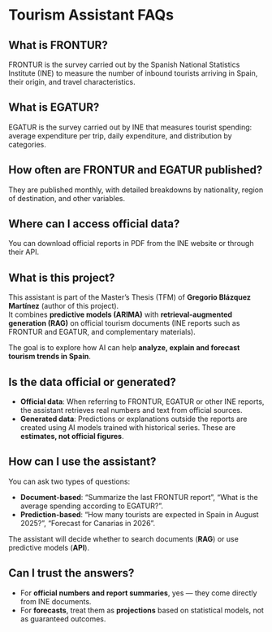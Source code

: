 # Tourism Assistant FAQs

## What is FRONTUR?
FRONTUR is the survey carried out by the Spanish National Statistics Institute (INE) to measure the number of inbound tourists arriving in Spain, their origin, and travel characteristics.

## What is EGATUR?
EGATUR is the survey carried out by INE that measures tourist spending: average expenditure per trip, daily expenditure, and distribution by categories.

## How often are FRONTUR and EGATUR published?
They are published monthly, with detailed breakdowns by nationality, region of destination, and other variables.

## Where can I access official data?
You can download official reports in PDF from the INE website or through their API.

## What is this project?

This assistant is part of the Master’s Thesis (TFM) of **Gregorio Blázquez Martínez** (author of this project).  
It combines **predictive models (ARIMA)** with **retrieval-augmented generation (RAG)** on official tourism documents (INE reports such as FRONTUR and EGATUR, and complementary materials).

The goal is to explore how AI can help **analyze, explain and forecast tourism trends in Spain**.

## Is the data official or generated?

- **Official data**: When referring to FRONTUR, EGATUR or other INE reports, the assistant retrieves real numbers and text from official sources.  
- **Generated data**: Predictions or explanations outside the reports are created using AI models trained with historical series. These are **estimates, not official figures**.

## How can I use the assistant?

You can ask two types of questions:

- **Document-based**: “Summarize the last FRONTUR report”, “What is the average spending according to EGATUR?”.  
- **Prediction-based**: “How many tourists are expected in Spain in August 2025?”, “Forecast for Canarias in 2026”.  

The assistant will decide whether to search documents (**RAG**) or use predictive models (**API**).

## Can I trust the answers?

- For **official numbers and report summaries**, yes — they come directly from INE documents.  
- For **forecasts**, treat them as **projections** based on statistical models, not as guaranteed outcomes.  
